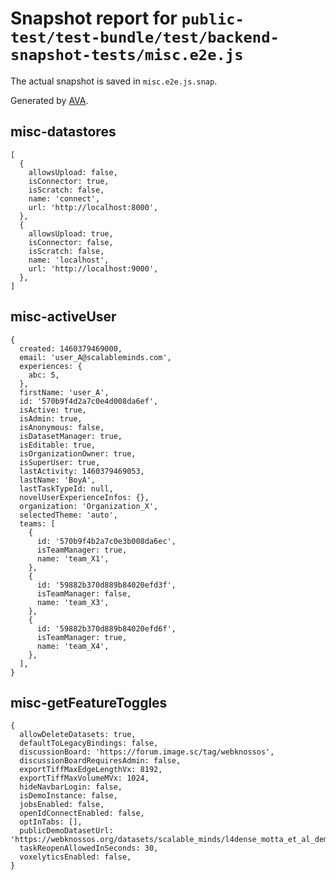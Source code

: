 # Snapshot report for `public-test/test-bundle/test/backend-snapshot-tests/misc.e2e.js`

The actual snapshot is saved in `misc.e2e.js.snap`.

Generated by [AVA](https://avajs.dev).

## misc-datastores

    [
      {
        allowsUpload: false,
        isConnector: true,
        isScratch: false,
        name: 'connect',
        url: 'http://localhost:8000',
      },
      {
        allowsUpload: true,
        isConnector: false,
        isScratch: false,
        name: 'localhost',
        url: 'http://localhost:9000',
      },
    ]

## misc-activeUser

    {
      created: 1460379469000,
      email: 'user_A@scalableminds.com',
      experiences: {
        abc: 5,
      },
      firstName: 'user_A',
      id: '570b9f4d2a7c0e4d008da6ef',
      isActive: true,
      isAdmin: true,
      isAnonymous: false,
      isDatasetManager: true,
      isEditable: true,
      isOrganizationOwner: true,
      isSuperUser: true,
      lastActivity: 1460379469053,
      lastName: 'BoyA',
      lastTaskTypeId: null,
      novelUserExperienceInfos: {},
      organization: 'Organization_X',
      selectedTheme: 'auto',
      teams: [
        {
          id: '570b9f4b2a7c0e3b008da6ec',
          isTeamManager: true,
          name: 'team_X1',
        },
        {
          id: '59882b370d889b84020efd3f',
          isTeamManager: false,
          name: 'team_X3',
        },
        {
          id: '59882b370d889b84020efd6f',
          isTeamManager: true,
          name: 'team_X4',
        },
      ],
    }

## misc-getFeatureToggles

    {
      allowDeleteDatasets: true,
      defaultToLegacyBindings: false,
      discussionBoard: 'https://forum.image.sc/tag/webknossos',
      discussionBoardRequiresAdmin: false,
      exportTiffMaxEdgeLengthVx: 8192,
      exportTiffMaxVolumeMVx: 1024,
      hideNavbarLogin: false,
      isDemoInstance: false,
      jobsEnabled: false,
      openIdConnectEnabled: false,
      optInTabs: [],
      publicDemoDatasetUrl: 'https://webknossos.org/datasets/scalable_minds/l4dense_motta_et_al_demo',
      taskReopenAllowedInSeconds: 30,
      voxelyticsEnabled: false,
    }
